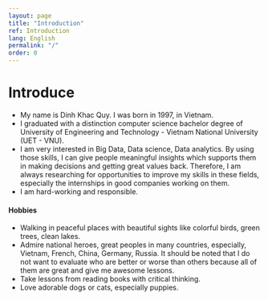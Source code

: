```yaml
---
layout: page
title: "Introduction"
ref: Introduction
lang: English
permalink: "/"
order: 0
---
```

# Introduce
* My name is Dinh Khac Quy. I was born in 1997, in Vietnam.  
* I graduated with a distinction computer science bachelor degree of University of Engineering and Technology - Vietnam National University (UET - VNU).
* I am very interested in Big Data, Data science, Data analytics. By using those skills, I can give people meaningful insights which supports them in making decisions and getting great values back. Therefore, I am always researching for opportunities to improve my skills in these fields, especially the internships in good companies working on them.  
* I am hard-working and responsible.
    
#### Hobbies
* Walking in peaceful places with beautiful sights like colorful birds, green trees, clean lakes.
* Admire national heroes, great peoples in many countries, especially, Vietnam, French, China, Germany, 
Russia. It should be noted that I do not want to evaluate who are better or worse than others because all of them are great and give me awesome lessons.
* Take lessons from reading books with critical thinking.
* Love adorable dogs or cats, especially puppies.
